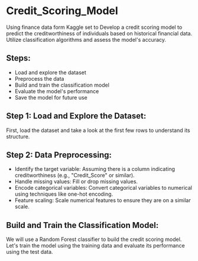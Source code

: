 # Credit_Scoring_Model
Using finance data form Kaggle set to Develop a credit scoring model to predict the creditworthiness of individuals based on historical financial data. Utilize classification algorithms and assess the model's accuracy.

## Steps:
- Load and explore the dataset
- Preprocess the data
- Build and train the classification model
- Evaluate the model's performance
- Save the model for future use

## Step 1: Load and Explore the Dataset:
First, load the dataset and take a look at the first few rows to understand its structure.

## Step 2: Data Preprocessing:
- Identify the target variable: Assuming there is a column indicating creditworthiness (e.g., "Credit_Score" or similar).
- Handle missing values: Fill or drop missing values.
- Encode categorical variables: Convert categorical variables to numerical using techniques like one-hot encoding.
- Feature scaling: Scale numerical features to ensure they are on a similar scale.

## Build and Train the Classification Model:
We will use a Random Forest classifier to build the credit scoring model. Let's train the model using the training data and evaluate its performance using the test data.
